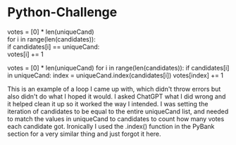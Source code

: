 # Python-Challenge
                                            
votes = [0] * len(uniqueCand)                  
      for i in range(len(candidates)):                                                     
          if candidates[i] == uniqueCand:               
             votes[i] += 1                                
                                                            
votes = [0] * len(uniqueCand)
    for i in range(len(candidates)):
        if candidates[i] in uniqueCand:
            index = uniqueCand.index(candidates[i])
            votes[index] += 1                                   
            
This is an example of a loop I came up with, which didn't throw errors but also didn't do what I hoped it would. I asked ChatGPT what I did wrong
and it helped clean it up so it worked the way I intended. I was setting the iteration of candidates to be equal to the entire uniqueCand list, and needed to match the values in uniqueCand to candidates to count how many votes each candidate got. Ironically I used the .index() function in the PyBank section for a very similar thing and just forgot it here.
